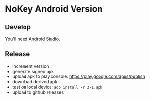 # NoKey Android Version

## Develop

You'll need [Android Studio](https://developer.android.com/studio/index.html).

## Release

  * increment version
  * generate signed apk
  * upload apk to play console: https://play.google.com/apps/publish
  * download derived apk
  * test on local device: `adb install -r 3-1.apk`
  * upload to github releases
